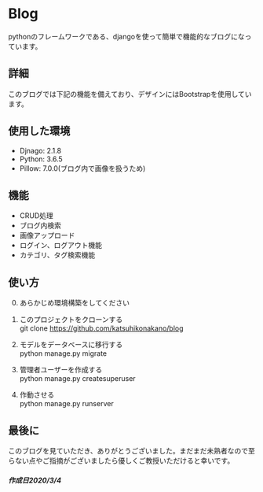 
# Blog
pythonのフレームワークである、djangoを使って簡単で機能的なブログになっています。 

## 詳細
このブログでは下記の機能を備えており、デザインにはBootstrapを使用しています。
 
## 使用した環境
- Djnago: 2.1.8
- Python: 3.6.5
- Pillow: 7.0.0(ブログ内で画像を扱うため)

## 機能
 
- CRUD処理
- ブログ内検索
- 画像アップロード
- ログイン、ログアウト機能
- カテゴリ、タグ検索機能
 
## 使い方

0. あらかじめ環境構築をしてください<br>

1. このプロジェクトをクローンする<br>git clone https://github.com/katsuhikonakano/blog

2. モデルをデータベースに移行する<br>
python manage.py migrate

3. 管理者ユーザーを作成する<br>python manage.py createsuperuser<br>

4. 作動させる<br>python manage.py runserver

## 最後に
このブログを見ていただき、ありがとうございました。まだまだ未熟者なので至らない点やご指摘がございましたら優しくご教授いただけると幸いです。 

##### 作成日2020/3/4